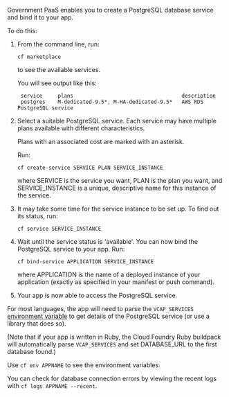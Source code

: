 
Government PaaS enables you to create a PostgreSQL database service and bind it to your app.

To do this:

1. From the command line, run:  

    ``cf marketplace``  

    to see the available services.

    You will see output like this:

	
    	service     plans      								description
		postgres    M-dedicated-9.5*, M-HA-dedicated-9.5*   AWS RDS PostgreSQL service

2. Select a suitable PostgreSQL service. Each service may have 
   multiple plans available with different characteristics.

    Plans with an associated cost are marked with an asterisk. 

    Run: 

    ``cf create-service SERVICE PLAN SERVICE_INSTANCE``

    where SERVICE is the service you want, PLAN is the plan you want, and SERVICE_INSTANCE is a unique, descriptive name for this instance of the service.


3. It may take some time for the service instance to be set up. To find out its status, run:  

      ``cf service SERVICE_INSTANCE ``


4. Wait until the service status is 'available'. You can now bind the PostgreSQL service to your app. Run:

    ``cf bind-service APPLICATION SERVICE_INSTANCE``

    where APPLICATION is the name of a deployed instance of your application (exactly as specified in your manifest or push command).

5. Your app is now able to access the PostgreSQL service.


For most languages, the app will need to parse the ``VCAP_SERVICES`` [environment variable](/deploying_apps/#environment-variables) to get details of the PostgreSQL service (or use a library that does so).

(Note that if your app is written in Ruby, the Cloud Foundry Ruby buildpack will automatically parse ``VCAP_SERVICES`` and set DATABASE_URL to the first database found.)

Use ``cf env APPNAME`` to see the environment variables.

You can check for database connection errors by viewing the recent logs with ``cf logs APPNAME --recent``.
